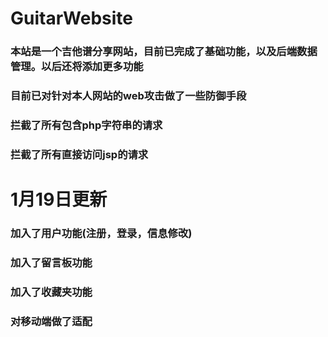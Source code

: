 # GuitarWebsite
### 本站是一个吉他谱分享网站，目前已完成了基础功能，以及后端数据管理。以后还将添加更多功能
### 目前已对针对本人网站的web攻击做了一些防御手段
### 拦截了所有包含php字符串的请求
### 拦截了所有直接访问jsp的请求

# 1月19日更新
### 加入了用户功能(注册，登录，信息修改)
### 加入了留言板功能
### 加入了收藏夹功能
### 对移动端做了适配
